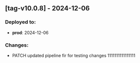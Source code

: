 
## [tag-v10.0.8] - 2024-12-06
### Deployed to:
- **prod**: 2024-12-06
### Changes:
- PATCH updated pipeline fir for testing changes 1111111111111111

